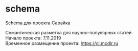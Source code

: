 # schema
Schema для проекта Сарайка

Семантическая разметка для научно-популярных статей.<br />Начало проекта: 7.11.2019<br />Временное размещение проекта: https://cl.mcdir.ru
